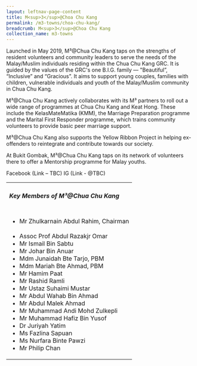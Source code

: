 ```yaml
---
layout: leftnav-page-content
title: M<sup>3</sup>@Choa Chu Kang
permalink: /m3-towns/choa-chu-kang/
breadcrumb: M<sup>3</sup>@Choa Chu Kang
collection_name: m3-towns
---
```


Launched in May 2019, M³@Chua Chu Kang taps on the strengths of resident volunteers and community leaders to serve the needs of the Malay/Muslim individuals residing within the Chua Chu Kang GRC. It is guided by the values of the GRC's one B.I.G. family — "Beautiful”, “Inclusive” and “Gracious”. It aims to support young couples, families with children, vulnerable individuals and youth of the Malay/Muslim community in Chua Chu Kang. 

M³@Chua Chu Kang actively collaborates with its M³ partners to roll out a wide range of programmes at Chua Chu Kang and Keat Hong. These include the KelasMateMatika (KMM), the Marriage Preparation programme and the Marital First Responder programme, which trains community volunteers to provide basic peer marriage support.  

M³@Chua Chu Kang also supports the Yellow Ribbon Project in helping ex-offenders to reintegrate and contribute towards our society. 

At Bukit Gombak, M³@Chua Chu Kang taps on its network of volunteers there to offer a Mentorship programme for Malay youths.

Facebook (Link – TBC)
IG (Link - @TBC) 

<table class="table-h">
  <tr>
  <td><h5>Key Members of M³@Chua Chu Kang</h5></td>
  </tr>
  <tr>
  <td>
    <ul>
      <li>Mr Zhulkarnain Abdul Rahim, Chairman</li><br>
      <li>Assoc Prof Abdul Razakjr Omar</li>
      <li>Mr Ismail Bin Sabtu</li>
<li>Mr Johar Bin Anuar</li>
<li>Mdm Junaidah Bte Tarjo, PBM</li>
<li>Mdm Mariah Bte Ahmad, PBM</li>
<li>Mr Hamim Paat</li>
<li>Mr Rashid Ramli</li>
<li>Mr Ustaz Suhaimi Mustar</li>
<li>Mr Abdul Wahab Bin Ahmad</li>
<li>Mr Abdul Malek Ahmad</li>
<li>Mr Muhammad Andi Mohd Zulkepli</li>
<li>Mr Muhammad Hafiz Bin Yusof</li>
<li>Dr Juriyah Yatim</li>
<li>Ms Fazlina Sapuan</li>
<li>Ms Nurfara Binte Pawzi</li>
<li>Mr Philip Chan</li>
    </ul>
    </td>
  </tr>
  </table>
  

